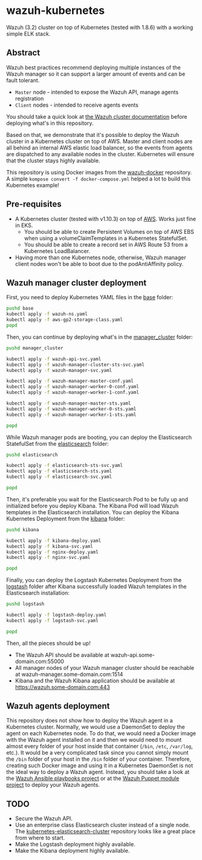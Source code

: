# wazuh-kubernetes
Wazuh (3.2) cluster on top of Kubernetes (tested with 1.8.6) with a working simple ELK stack.

## Abstract
Wazuh best practices recommend deploying multiple instances of the Wazuh manager so it can support a larger amount of events and can be fault tolerant.
* `Master` node - intended to expose the Wazuh API, manage agents registration
* `Client` nodes - intended to receive agents events

You should take a quick look at [the Wazuh cluster documentation](https://documentation.wazuh.com/current/user-manual/manager/wazuh-cluster.html) before deploying what's in this repository.

Based on that, we demonstrate that it's possible to deploy the Wazuh cluster in a Kubernetes cluster on top of AWS. Master and client nodes are all behind an internal AWS elastic load balancer, so the events from agents are dispatched to any available nodes in the cluster. Kubernetes will ensure that the cluster stays highly available.

This repository is using Docker images from the [wazuh-docker](https://github.com/wazuh/wazuh-docker) repository. A simple `kompose convert -f docker-compose.yml` helped a lot to build this Kubernetes example!

## Pre-requisites
* A Kubernetes cluster (tested with v1.10.3) on top of [AWS](https://aws.amazon.com/). Works just fine in EKS.
  * You should be able to create Persistent Volumes on top of AWS EBS when using a volumeClaimTemplates in a Kubernetes StatefulSet.
  * You should be able to create a record set in AWS Route 53 from a Kubernetes LoadBalancer.
* Having more than one Kubernetes node, otherwise, Wazuh manager client nodes won't be able to boot due to the podAntiAffinity policy.

## Wazuh manager cluster deployment
First, you need to deploy Kubernetes YAML files in the [base](base) folder:
```BASH
pushd base
kubectl apply -f wazuh-ns.yaml
kubectl apply -f aws-gp2-storage-class.yaml
popd
```

Then, you can continue by deploying what's in the [manager_cluster](manager_cluster) folder:
```BASH
pushd manager_cluster

kubectl apply -f wazuh-api-svc.yaml
kubectl apply -f wazuh-manager-cluster-sts-svc.yaml
kubectl apply -f wazuh-manager-svc.yaml

kubectl apply -f wazuh-manager-master-conf.yaml
kubectl apply -f wazuh-manager-worker-0-conf.yaml
kubectl apply -f wazuh-manager-worker-1-conf.yaml

kubectl apply -f wazuh-manager-master-sts.yaml
kubectl apply -f wazuh-manager-worker-0-sts.yaml
kubectl apply -f wazuh-manager-worker-1-sts.yaml

popd
```

While Wazuh manager pods are booting, you can deploy the Elasticsearch StatefulSet from the [elasticsearch](elasticsearch) folder:
```BASH
pushd elasticsearch

kubectl apply -f elasticsearch-sts-svc.yaml
kubectl apply -f elasticsearch-sts.yaml
kubectl apply -f elasticsearch-svc.yaml

popd
```

Then, it's preferable you wait for the Elasticsearch Pod to be fully up and initialized before you deploy Kibana. The Kibana Pod will load Wazuh templates in the Elasticsearch installation. You can deploy the Kibana Kubernetes Deployment from the [kibana](kibana) folder:
```BASH
pushd kibana

kubectl apply -f kibana-deploy.yaml
kubectl apply -f kibana-svc.yaml
kubectl apply -f nginx-deploy.yaml
kubectl apply -f nginx-svc.yaml

popd
```

Finally, you can deploy the Logstash Kubernetes Deployment from the [logstash](logstash) folder after Kibana successfully loaded Wazuh templates in the Elasticsearch installation:
```BASH
pushd logstash

kubectl apply -f logstash-deploy.yaml
kubectl apply -f logstash-svc.yaml

popd
```

Then, all the pieces should be up!
* The Wazuh API should be available at wazuh-api.some-domain.com:55000
* All manager nodes of your Wazuh manager cluster should be reachable at wazuh-manager.some-domain.com:1514
* Kibana and the Wazuh Kibana application should be available at https://wazuh.some-domain.com:443

## Wazuh agents deployment
This repository does not show how to deploy the Wazuh agent in a Kubernetes cluster. Normally, we would use a DaemonSet to deploy the agent on each Kubernetes node. To do that, we would need a Docker image with the Wazuh agent installed on it and then we would need to mount almost every folder of your host inside that container (`/bin`, `/etc`, `/var/log`, etc.). It would be a very complicated task since you cannot simply mount the `/bin` folder of your host in the `/bin` folder of your container. Therefore, creating such Docker image and using it in a Kubernetes DaemonSet is not the ideal way to deploy a Wazuh agent. Instead, you should take a look at the [Wazuh Ansible playbooks project](https://github.com/wazuh/wazuh-ansible) or at the [Wazuh Puppet module project](https://github.com/wazuh/wazuh-puppet) to deploy your Wazuh agents.

## TODO
* Secure the Wazuh API.
* Use an enterprise class Elasticsearch cluster instead of a single node. The [kubernetes-elasticsearch-cluster](https://github.com/pires/kubernetes-elasticsearch-cluster) repository looks like a great place from where to start.
* Make the Logstash deployment highly available.
* Make the Kibana deployment highly available.
